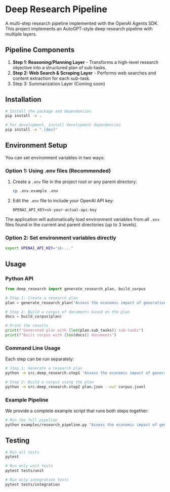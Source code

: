 # Deep Research Pipeline

A multi-step research pipeline implemented with the OpenAI Agents SDK. This project implements an AutoGPT-style deep research pipeline with multiple layers.

## Pipeline Components

1. **Step 1: Reasoning/Planning Layer** - Transforms a high-level research objective into a structured plan of sub-tasks.
2. **Step 2: Web Search & Scraping Layer** - Performs web searches and content extraction for each sub-task.
3. Step 3: Summarization Layer (Coming soon)

## Installation

```bash
# Install the package and dependencies
pip install -e .

# For development, install development dependencies
pip install -e ".[dev]" 
```

## Environment Setup

You can set environment variables in two ways:

### Option 1: Using .env files (Recommended)

1. Create a `.env` file in the project root or any parent directory:
   ```bash
   cp .env.example .env
   ```

2. Edit the `.env` file to include your OpenAI API key:
   ```
   OPENAI_API_KEY=sk-your-actual-api-key
   ```

The application will automatically load environment variables from all `.env` files found in the current and parent directories (up to 3 levels).

### Option 2: Set environment variables directly

```bash
export OPENAI_API_KEY="sk-..."
```

## Usage

### Python API

```python
from deep_research import generate_research_plan, build_corpus

# Step 1: Create a research plan
plan = generate_research_plan("Assess the economic impact of generative AI on the 2025 EU labor market")

# Step 2: Build a corpus of documents based on the plan
docs = build_corpus(plan)

# Print the results
print(f"Generated plan with {len(plan.sub_tasks)} sub-tasks")
print(f"Built corpus with {len(docs)} documents")
```

### Command Line Usage

Each step can be run separately:

```bash
# Step 1: Generate a research plan
python -m src.deep_research.step1 "Assess the economic impact of generative AI on the 2025 EU labor market" > plan.json

# Step 2: Build a corpus using the plan
python -m src.deep_research.step2 plan.json --out corpus.jsonl
```

### Example Pipeline

We provide a complete example script that runs both steps together:

```bash
# Run the full pipeline
python examples/research_pipeline.py "Assess the economic impact of generative AI on the 2025 EU labor market" --out-dir ./results
```

## Testing

```bash
# Run all tests
pytest

# Run only unit tests
pytest tests/unit

# Run only integration tests
pytest tests/integration
``` 